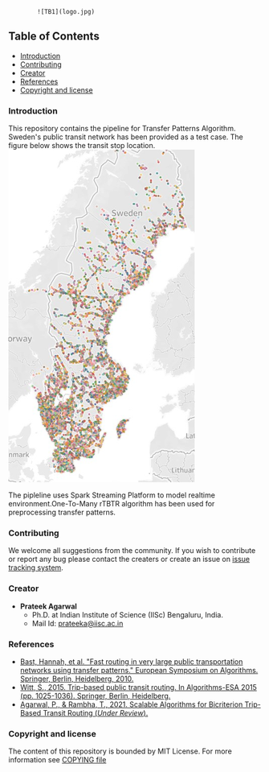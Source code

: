             ![TB1](logo.jpg)


## Table of Contents

- [Introduction](#Introduction)
- [Contributing](#contributing)
- [Creator](#Creators)
- [References](#References)
- [Copyright and license](#Copyright-and-license)

### Introduction 
This repository contains the pipeline for Transfer Patterns Algorithm. Sweden's public transit network has been provided as a test case. The figure below shows the transit stop location.![plot](sweden.jpg)

The pipleline uses Spark Streaming Platform to model realtime environment.One-To-Many rTBTR algorithm has been used for preprocessing transfer patterns.  


### Contributing
We welcome all suggestions from the community. If you wish to contribute or report any bug please contact the creaters or create an issue on [issue tracking system](https://github.com/transnetlab/transit-routing/issues).

### Creator
- **Prateek Agarwal**
    - Ph.D. at Indian Institute of Science (IISc) Bengaluru, India.
    - Mail Id: prateeka@iisc.ac.in

### References

- [Bast, Hannah, et al. "Fast routing in very large public transportation networks using transfer patterns." European Symposium on Algorithms. Springer, Berlin, Heidelberg, 2010.](https://link.springer.com/chapter/10.1007/978-3-642-15775-2_25) 
- [Witt, S., 2015. Trip-based public transit routing. In Algorithms-ESA 2015 (pp. 1025-1036). Springer, Berlin, Heidelberg.](https://link.springer.com/chapter/10.1007/978-3-662-48350-3_85)
- [Agarwal, P., & Rambha, T., 2021. Scalable Algorithms for Bicriterion Trip-Based Transit Routing (_Under Review_).](https://arxiv.org/abs/2111.06654)

### Copyright and license
The content of this repository is bounded by MIT License. For more information see
[COPYING file](https://github.com/transnetlab/transit-routing/blob/main/LICENSE)
